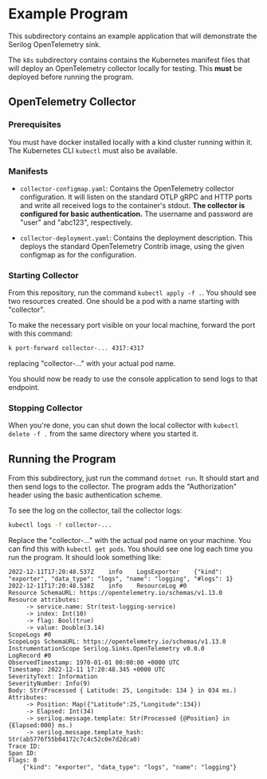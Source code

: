 # Example Program

This subdirectory contains an example application that will 
demonstrate the Serilog OpenTelemetry sink.

The `k8s` subdirectory contains contains the Kubernetes manifest
files that will deploy an OpenTelemetry collector locally for 
testing. This **must** be deployed before running the program.

## OpenTelemetry Collector 

### Prerequisites

You must have docker installed locally with a kind cluster running
within it. The Kubernetes CLI `kubectl` must also be available.

### Manifests

- `collector-configmap.yaml`: Contains the OpenTelemetry collector
  configuration. It will listen on the standard OTLP gRPC and HTTP
  ports and write all received logs to the container's stdout. **The
  collector is configured for basic authentication.** The username
  and password are "user" and "abc123", respectively.

- `collector-deployment.yaml`: Contains the deployment
  description. This deploys the standard OpenTelemetry Contrib image,
  using the given configmap as for the configuration.

### Starting Collector

From this repository, run the command `kubectl apply -f .`. You should
see two resources created. One should be a pod with a name starting
with "collector".

To make the necessary port visible on your local machine, forward the
port with this command:

```sh
k port-forward collector-... 4317:4317
```

replacing "collector-..." with your actual pod name.

You should now be ready to use the console application to send logs to
that endpoint.

### Stopping Collector

When you're done, you can shut down the local collector with `kubectl
delete -f .` from the same directory where you started it.

## Running the Program

From this subdirectory, just run the command `dotnet run`. It should
start and then send logs to the collector. The program adds the 
"Authorization" header using the basic authentication scheme.

To see the log on the collector, tail the collector logs:

```sh
kubectl logs -f collector-...
```

Replace the "collector-..." with the actual pod name on your machine.
You can find this with `kubectl get pods`. You should see one log
each time you run the program. It should look something like:

```
2022-12-11T17:20:48.537Z	info	LogsExporter	{"kind": "exporter", "data_type": "logs", "name": "logging", "#logs": 1}
2022-12-11T17:20:48.538Z	info	ResourceLog #0
Resource SchemaURL: https://opentelemetry.io/schemas/v1.13.0
Resource attributes:
     -> service.name: Str(test-logging-service)
     -> index: Int(10)
     -> flag: Bool(true)
     -> value: Double(3.14)
ScopeLogs #0
ScopeLogs SchemaURL: https://opentelemetry.io/schemas/v1.13.0
InstrumentationScope Serilog.Sinks.OpenTelemetry v0.0.0
LogRecord #0
ObservedTimestamp: 1970-01-01 00:00:00 +0000 UTC
Timestamp: 2022-12-11 17:20:48.345 +0000 UTC
SeverityText: Information
SeverityNumber: Info(9)
Body: Str(Processed { Latitude: 25, Longitude: 134 } in 034 ms.)
Attributes:
     -> Position: Map({"Latitude":25,"Longitude":134})
     -> Elapsed: Int(34)
     -> serilog.message.template: Str(Processed {@Position} in {Elapsed:000} ms.)
     -> serilog.message.template_hash: Str(ab5776f55b04172c7c4c52c0e7d2dca0)
Trace ID: 
Span ID: 
Flags: 0
	{"kind": "exporter", "data_type": "logs", "name": "logging"}
```
